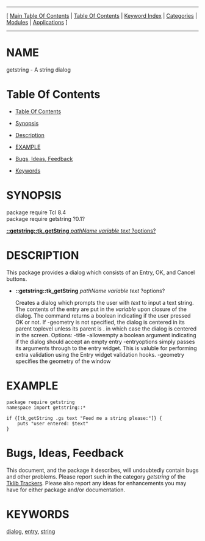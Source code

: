 
[//000000001]: # (getstring \- A dialog which prompts for a string input)
[//000000002]: # (Generated from file 'tk\_getString\.man' by tcllib/doctools with format 'markdown')
[//000000003]: # (getstring\(n\) 0\.1 tklib "A dialog which prompts for a string input")

<hr> [ <a href="../../../../toc.md">Main Table Of Contents</a> &#124; <a
href="../../../toc.md">Table Of Contents</a> &#124; <a
href="../../../../index.md">Keyword Index</a> &#124; <a
href="../../../../toc0.md">Categories</a> &#124; <a
href="../../../../toc1.md">Modules</a> &#124; <a
href="../../../../toc2.md">Applications</a> ] <hr>

# NAME

getstring \- A string dialog

# <a name='toc'></a>Table Of Contents

  - [Table Of Contents](#toc)

  - [Synopsis](#synopsis)

  - [Description](#section1)

  - [EXAMPLE](#section2)

  - [Bugs, Ideas, Feedback](#section3)

  - [Keywords](#keywords)

# <a name='synopsis'></a>SYNOPSIS

package require Tcl 8\.4  
package require getstring ?0\.1?  

[__::getstring::tk\_getString__ *pathName* *variable* *text* ?options?](#1)  

# <a name='description'></a>DESCRIPTION

This package provides a dialog which consists of an Entry, OK, and Cancel
buttons\.

  - <a name='1'></a>__::getstring::tk\_getString__ *pathName* *variable* *text* ?options?

    Creates a dialog which prompts the user with *text* to input a text
    string\. The contents of the entry are put in the *variable* upon closure
    of the dialog\. The command returns a boolean indicating if the user pressed
    OK or not\. If \-geometry is not specified, the dialog is centered in its
    parent toplevel unless its parent is \. in which case the dialog is centered
    in the screen\. Options: \-title \-allowempty a boolean argument indicating if
    the dialog should accept an empty entry \-entryoptions simply passes its
    arguments through to the entry widget\. This is valuble for performing extra
    validation using the Entry widget validation hooks\. \-geometry specifies the
    geometry of the window

# <a name='section2'></a>EXAMPLE

    package require getstring
    namespace import getstring::*

    if {[tk_getString .gs text "Feed me a string please:"]} {
        puts "user entered: $text"
    }

# <a name='section3'></a>Bugs, Ideas, Feedback

This document, and the package it describes, will undoubtedly contain bugs and
other problems\. Please report such in the category *getstring* of the [Tklib
Trackers](http://core\.tcl\.tk/tklib/reportlist)\. Please also report any ideas
for enhancements you may have for either package and/or documentation\.

# <a name='keywords'></a>KEYWORDS

[dialog](\.\./\.\./\.\./\.\./index\.md\#dialog),
[entry](\.\./\.\./\.\./\.\./index\.md\#entry),
[string](\.\./\.\./\.\./\.\./index\.md\#string)
